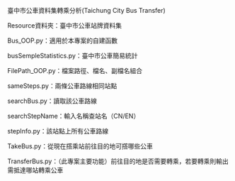 臺中市公車資料集轉乘分析(Taichung City Bus Transfer)


Resource資料夾：臺中市公車站牌資料集

Bus_OOP.py：適用於本專案的自建函數

busSempleStatistics.py：臺中市公車簡易統計

FilePath_OOP.py：檔案路徑、檔名、副檔名組合

sameSteps.py：兩條公車路線相同站點

searchBus.py：讀取該公車路線

searchStepName：輸入名稱查站名（CN/EN）

stepInfo.py：該站點上所有公車路線

TakeBus.py：從現在撘乘站前往目的地可撘哪些公車

TransferBus.py：（此專案主要功能）前往目的地是否需要轉乘，若要轉乘則輸出需抵達哪站轉乘公車
